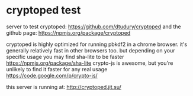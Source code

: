 cryptoped test
=========
server to test cryptoped:
https://github.com/dtudury/cryptoped
and the github page:
https://npmjs.org/package/cryptoped

cryptoped is highly optimized for running pbkdf2 in a chrome browser.
it's generally relatively fast in other browsers too.  but depending on
your specific usage you may find sha-lite to be faster
https://npmjs.org/package/sha-lite
crypto-js is awesome, but you're unlikely to find it faster for any real usage
https://code.google.com/p/crypto-js/

this server is running at:
http://cryptoped.jit.su/

